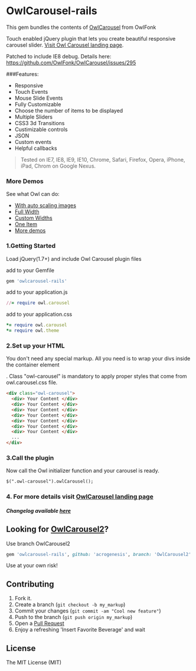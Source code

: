 OwlCarousel-rails
============

This gem bundles the contents of [OwlCarousel](https://github.com/OwlFonk/OwlCarousel) from OwlFonk

Touch enabled jQuery plugin that lets you create beautiful responsive carousel slider. [Visit Owl Carousel landing page](http://owlgraphic.com/owlcarousel).

Patched to include IE8 debug.  Details here:
https://github.com/OwlFonk/OwlCarousel/issues/295

###Features:
* Responsive
* Touch Events
* Mouse Slide Events
* Fully Customizable
* Choose the number of items to be displayed
* Multiple Sliders
* CSS3 3d Transitions
* Custimizable controls
* JSON
* Custom events
* Helpful callbacks

> Tested on IE7, IE8, IE9, IE10, Chrome, Safari, Firefox, Opera, iPhone, iPad, Chrom on Google Nexus.


### More Demos
See what Owl can do:
* [With auto scaling images](http://owlgraphic.com/owlcarousel/demos/images.html)
* [Full Width](http://owlgraphic.com/owlcarousel/demos/full.html)
* [Custom Widths](http://owlgraphic.com/owlcarousel/demos/custom.html)
* [One Item](http://owlgraphic.com/owlcarousel/demos/one.html)
* [More demos](http://owlgraphic.com/owlcarousel/#more-demos)

### 1.Getting Started
Load jQuery(1.7+) and include Owl Carousel plugin files

add to your Gemfile
```ruby
gem 'owlcarousel-rails'
```

add to your application.js
```ruby
//= require owl.carousel
```

add to your application.css
```ruby
*= require owl.carousel
*= require owl.theme
```

### 2.Set up your HTML
You don't need any special markup. All you need is to wrap your divs inside the container element <div class="owl-carousel">. Class "owl-carousel" is mandatory to apply proper styles that come from owl.carousel.css file.

```html
<div class="owl-carousel">
  <div> Your Content </div>
  <div> Your Content </div>
  <div> Your Content </div>
  <div> Your Content </div>
  <div> Your Content </div>
  <div> Your Content </div>
  <div> Your Content </div>
  ...
</div>
```
### 3.Call the plugin
Now call the Owl initializer function and your carousel is ready.

```html
$(".owl-carousel").owlCarousel();
```
### 4. For more details visit [OwlCarousel landing page](http://owlgraphic.com/owlcarousel)
##### Changelog available [here](http://owlgraphic.com/owlcarousel/changelog.html)

Looking for [OwlCarousel2](https://github.com/OwlFonk/OwlCarousel2)?
------------

Use branch OwlCarousel2
```ruby
gem 'owlcarousel-rails', github: 'acrogenesis', branch: 'OwlCarousel2'
```
Use at your own risk!

Contributing
------------

1. Fork it.
2. Create a branch (`git checkout -b my_markup`)
3. Commit your changes (`git commit -am "Cool new feature"`)
4. Push to the branch (`git push origin my_markup`)
5. Open a [Pull Request][1]
6. Enjoy a refreshing 'Insert Favorite Beverage' and wait

License
------------
The MIT License (MIT)

[1]: https://github.com/acrogenesis/owlcarousel-rails/pulls
